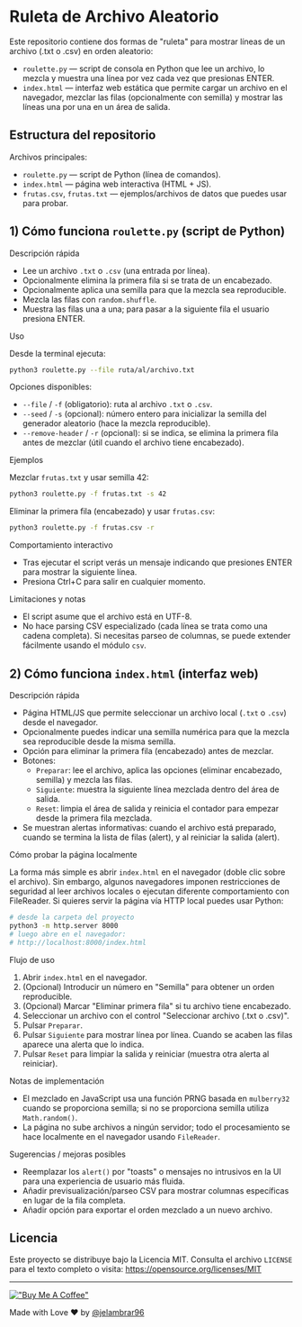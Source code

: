 # Ruleta de Archivo Aleatorio

Este repositorio contiene dos formas de "ruleta" para mostrar líneas de un archivo (.txt o .csv) en orden aleatorio:

- `roulette.py` — script de consola en Python que lee un archivo, lo mezcla y muestra una línea por vez cada vez que presionas ENTER.
- `index.html` — interfaz web estática que permite cargar un archivo en el navegador, mezclar las filas (opcionalmente con semilla) y mostrar las líneas una por una en un área de salida.

## Estructura del repositorio

Archivos principales:

- `roulette.py` — script de Python (línea de comandos).
- `index.html` — página web interactiva (HTML + JS).
- `frutas.csv`, `frutas.txt` — ejemplos/archivos de datos que puedes usar para probar.

## 1) Cómo funciona `roulette.py` (script de Python)

Descripción rápida

- Lee un archivo `.txt` o `.csv` (una entrada por línea).
- Opcionalmente elimina la primera fila si se trata de un encabezado.
- Opcionalmente aplica una semilla para que la mezcla sea reproducible.
- Mezcla las filas con `random.shuffle`.
- Muestra las filas una a una; para pasar a la siguiente fila el usuario presiona ENTER.

Uso

Desde la terminal ejecuta:

```bash
python3 roulette.py --file ruta/al/archivo.txt
```

Opciones disponibles:

- `--file` / `-f` (obligatorio): ruta al archivo `.txt` o `.csv`.
- `--seed` / `-s` (opcional): número entero para inicializar la semilla del generador aleatorio (hace la mezcla reproducible).
- `--remove-header` / `-r` (opcional): si se indica, se elimina la primera fila antes de mezclar (útil cuando el archivo tiene encabezado).

Ejemplos

Mezclar `frutas.txt` y usar semilla 42:

```bash
python3 roulette.py -f frutas.txt -s 42
```

Eliminar la primera fila (encabezado) y usar `frutas.csv`:

```bash
python3 roulette.py -f frutas.csv -r
```

Comportamiento interactivo

- Tras ejecutar el script verás un mensaje indicando que presiones ENTER para mostrar la siguiente línea.
- Presiona Ctrl+C para salir en cualquier momento.

Limitaciones y notas

- El script asume que el archivo está en UTF-8.
- No hace parsing CSV especializado (cada línea se trata como una cadena completa). Si necesitas parseo de columnas, se puede extender fácilmente usando el módulo `csv`.

## 2) Cómo funciona `index.html` (interfaz web)

Descripción rápida

- Página HTML/JS que permite seleccionar un archivo local (`.txt` o `.csv`) desde el navegador.
- Opcionalmente puedes indicar una semilla numérica para que la mezcla sea reproducible desde la misma semilla.
- Opción para eliminar la primera fila (encabezado) antes de mezclar.
- Botones:
  - `Preparar`: lee el archivo, aplica las opciones (eliminar encabezado, semilla) y mezcla las filas.
  - `Siguiente`: muestra la siguiente línea mezclada dentro del área de salida.
  - `Reset`: limpia el área de salida y reinicia el contador para empezar desde la primera fila mezclada.
- Se muestran alertas informativas: cuando el archivo está preparado, cuando se termina la lista de filas (alert), y al reiniciar la salida (alert).

Cómo probar la página localmente

La forma más simple es abrir `index.html` en el navegador (doble clic sobre el archivo). Sin embargo, algunos navegadores imponen restricciones de seguridad al leer archivos locales o ejecutan diferente comportamiento con FileReader. Si quieres servir la página vía HTTP local puedes usar Python:

```bash
# desde la carpeta del proyecto
python3 -m http.server 8000
# luego abre en el navegador:
# http://localhost:8000/index.html
```

Flujo de uso

1. Abrir `index.html` en el navegador.
2. (Opcional) Introducir un número en "Semilla" para obtener un orden reproducible.
3. (Opcional) Marcar "Eliminar primera fila" si tu archivo tiene encabezado.
4. Seleccionar un archivo con el control "Seleccionar archivo (.txt o .csv)".
5. Pulsar `Preparar`.
6. Pulsar `Siguiente` para mostrar línea por línea. Cuando se acaben las filas aparece una alerta que lo indica.
7. Pulsar `Reset` para limpiar la salida y reiniciar (muestra otra alerta al reiniciar).

Notas de implementación

- El mezclado en JavaScript usa una función PRNG basada en `mulberry32` cuando se proporciona semilla; si no se proporciona semilla utiliza `Math.random()`.
- La página no sube archivos a ningún servidor; todo el procesamiento se hace localmente en el navegador usando `FileReader`.

Sugerencias / mejoras posibles

- Reemplazar los `alert()` por "toasts" o mensajes no intrusivos en la UI para una experiencia de usuario más fluida.
- Añadir previsualización/parseo CSV para mostrar columnas específicas en lugar de la fila completa.
- Añadir opción para exportar el orden mezclado a un nuevo archivo.

## Licencia

Este proyecto se distribuye bajo la Licencia MIT. Consulta el archivo `LICENSE` para el texto completo o visita: https://opensource.org/licenses/MIT


---

[!["Buy Me A Coffee"](https://www.buymeacoffee.com/assets/img/custom_images/orange_img.png)](https://www.buymeacoffee.com/jelambrar1)

Made with Love ❤️ by [@jelambrar96](https://github.com/jelambrar96)
